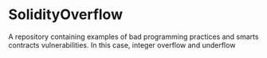 # SolidityOverflow
A repository containing examples of bad programming practices and smarts contracts vulnerabilities. In this case, integer overflow and underflow
